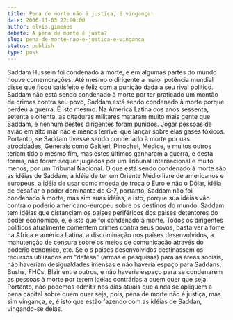```yaml
---
title: Pena de morte não é justiça, é vingança!
date: 2006-11-05 22:00:00
author: elvis.gimenes
debate: A pena de morte é justa?
slug: pena-de-morte-nao-e-justica-e-vinganca
status: publish 
type: post
---
```


Saddam Hussein foi condenado à morte, e em algumas partes do mundo houve comemorações. Até mesmo o dirigente a maior potência mundial disse que ficou satisfeito e feliz com a punição dada a seu rival politico. Saddam não está sendo condenado à morte por ter praticado um montão de crimes contra seu povo, Saddam está sendo condenado à morte porque perdeu a guerra. É isto mesmo. Na América Latina dos anos sessenta, setenta e oitenta, as ditaduras militares mataram muito mais gente que Saddam, e nenhum destes dirigentes foram punidos. Jogar pessoas de avião em alto mar náo é menos terrível que lançar sobre elas gases tóxicos. Portanto, se Saddam tivesse sendo condenado à morte por uas atrocidades, Generais como Galtieri, Pinochet, Médice, e muitos outros teriam tido o mesmo fim, mas estes últimos ganharam a guerra, e desta forma, não foram sequer julgados por um Tribunal Internacional e muito menos, por um Tribunal Nacional. O que está sendo condenado á morte são as idéias de Saddam, a idéia de ter um Oriente Médio livre de americanos e europeus, a idéia de usar como moeda de troca o Euro e não o Dólar, idéia de desafiar o poder dominante do G-7, portanto, Saddam não foi condenado à morte, mas sim suas idéias, e isto, porque sua idéias vão contra o poderio americano-europeu sobre os destinos do mundo. Saddam tem idéias que distanciam os países periféricos dos paises detentores do poder economico, e, é isto que foi condenado à morte. Todos os dirigentes politicos atualmente comentem crimes contra seus povos, basta ver a fome na Africa e américa Latina, a discriminação nos países desenvolvidos, a manutenção de censura sobre os meios de comunicação através do poderio ecnomico, etc. Se o s paises desenvolvidos destinassem os recursos utilizados em "defesa" (armas e pesquisas) para as áreas sociais, não haveriam desigualdades imensas e não haveria espaço para Saddans, Bushs, FHCs, Blair entre outros, e não haveria espaço para se condenarem as pessoas à morte por terem idéias contrárias a quem quer que seja. Portanto, não podemos admitir nos dias atuais que ainda se apliquem a pena capital sobre quem quer seja, pois, pena de morte não é justiça, mas sim vingança, e, é isto que estão fazendo com as idéias de Saddan, vingando-se delas.
